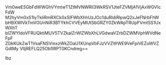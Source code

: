 Vm0weE5GbFdWWGhVYmtwT1ZtMVNWRll3WkRSV1JteFZVMjA1VjAxWGVIcFdW
M2hyVm0xS1IyTkliRmRXCk0xSlFWbXhhUzJOc1duRldiRlpwQ2xJeFNrbFhW
bHBXWlVkTmVGUnNiR3BTYkhCVVEyMUtSbGRZY0ZkWApTRUpFVmtSS1UxWXhT
blZWYldoVFRUQktiMUV5TVZkalZrWlZWbXhLVGdwaVZrbDZWMVphWVdNeFpF
ZGkKUkZwT1VsaFNSVmxzWkZOaU1XUnpVbFJzVVZWWE9VeFpiVEZoWVZGdlMy
VlljREFLQ25Ob1lRPT0KCndreg==

lbz